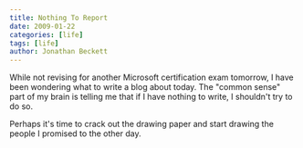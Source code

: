```yaml
---
title: Nothing To Report
date: 2009-01-22
categories: [life]
tags: [life]
author: Jonathan Beckett
---
```


While not revising for another Microsoft certification exam tomorrow, I have been wondering what to write a blog about today. The "common sense" part of my brain is telling me that if I have nothing to write, I shouldn't try to do so.

Perhaps it's time to crack out the drawing paper and start drawing the people I promised to the other day.